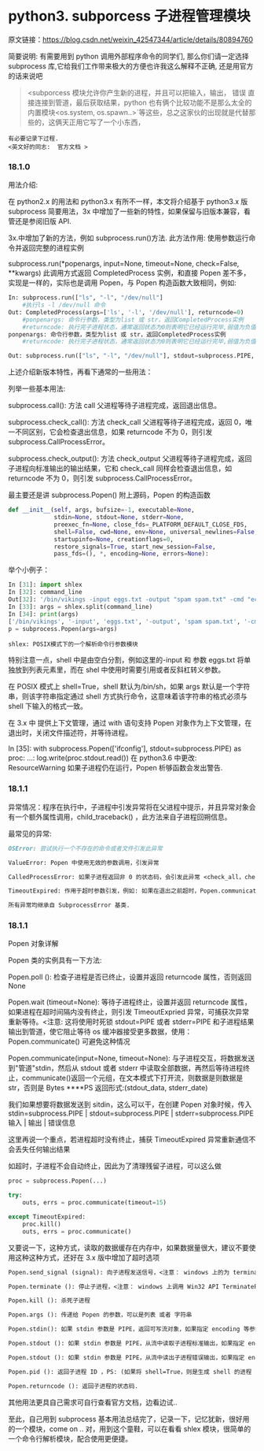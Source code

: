 # python3. subporcess 子进程管理模块

原文链接：https://blog.csdn.net/weixin_42547344/article/details/80894760

简要说明: 有需要用到 python 调用外部程序命令的同学们, 那么你们请一定选择 subprocess 库,它给我们工作带来极大的方便也许我这么解释不正确, 还是用官方的话来说吧

> <subporcess 模块允许你产生新的进程，并且可以把输入，输出， 错误 直接连接到管道，最后获取结果，python 也有俩个比较功能不是那么太全的内置模块<os.system, os.spawn..>`等这些，总之这家伙的出现就是代替那些的，这俩天正用它写了一个小东西，

<!--  -->

    有必要记录下过程.
    <英文好的同志:  官方文档 >

### 18.1.0

用法介绍:

在 python2.x 的用法和 python3.x 有所不一样，本文将介绍基于 python3.x 版 subprocess 简要用法，3x 中增加了一些新的特性，如果保留与旧版本兼容，看管还是参阅旧版 API.

3x.中增加了新的方法，例如 subprocess.run()方法. 此方法作用: 使用参数运行命令并返回完整的进程实例

subprocess.run(\*popenargs, input=None, timeout=None, check=False, \*\*kwargs)
此调用方式返回 CompletedProcess 实例，和直接 Popen 差不多，实现是一样的，实际也是调用 Popen，与 Popen 构造函数大致相同，例如:

```python
In: subprocess.run(["ls", "-l", "/dev/null"]
    #执行ls -l /dev/null 命令
Out: CompletedProcess(args=['ls', '-l', '/dev/null'], returncode=0)
    #ponpenargs: 命令行参数，类型为list 或 str，返回CompletedProcess实例
    #returncode: 执行完子进程状态，通常返回状态为0则表明它已经运行完毕,弱值为负值"-N",表明子进程被终止.
ponpenargs: 命令行参数，类型为list 或 str，返回CompletedProcess实例
    #returncode: 执行完子进程状态，通常返回状态为0则表明它已经运行完毕,弱值为负值"-N",表明子进程被终止.

Out: subprocess.run(["ls", "-l", "/dev/null"], stdout=subprocess.PIPE, stderr=subprocess.PIPE
```

上述介绍新版本特性，再看下通常的一些用法：

列举一些基本用法:

subprocess.call(): 方法 call 父进程等待子进程完成，返回退出信息。

subprocess.check_call(): 方法 check_call 父进程等待子进程完成，返回 0，唯一不同区别，它会检查退出信息，如果 returncode 不为 0，则引发 subprocess.CallProcessError。

subprocess.check_output(): 方法 check_output 父进程等待子进程完成，返回子进程向标准输出的输出结果，它和 check_call 同样会检查退出信息，如 returncode 不为 0，则引发 subprocess.CallProcessError。

最主要还是讲 subprocess.Popen() 附上源码，Popen 的构造函数

```python
def __init__(self, args, bufsize=-1, executable=None,
             stdin=None, stdout=None, stderr=None,
             preexec_fn=None, close_fds=_PLATFORM_DEFAULT_CLOSE_FDS,
             shell=False, cwd=None, env=None, universal_newlines=False,
             startupinfo=None, creationflags=0,
             restore_signals=True, start_new_session=False,
             pass_fds=(), *, encoding=None, errors=None):
```

举个小例子：

```python
In [31]: import shlex
In [32]: command_line
Out[32]: '/bin/vikings -input eggs.txt -output "spam spam.txt" -cmd "echo \'$MONEY\'"'
In [33]: args = shlex.split(command_line)
In [34]: print(args)
['/bin/vikings', '-input', 'eggs.txt', '-output', 'spam spam.txt', '-cmd', "echo '$MONEY'"]
p = subprocess.Popen(args=args)
```

    shlex: POSIX模式下的一个解析命令行参数模块

特别注意一点，shell 中是由空白分割，例如这里的-input 和 参数 eggs.txt 将单独放到列表元素里，而在 shel 中使用时需要引用或者反斜杠转义参数。

在 POSIX 模式上 shell=True，shell 默认为/bin/sh，如果 args 默认是一个字符串，则该字符串指定通过 shell 方式执行命令，这意味着该字符串的格式必须与 shell 下输入的格式一致。

在 3.x 中 提供上下文管理，通过 with 语句支持 Popen 对象作为上下文管理，在退出时，关闭文件描述符，并等待进程。

In [35]: with subprocess.Popen(['ifconfig'], stdout=subprocess.PIPE) as proc:
...: log.write(proc.stdout.read())
在 python3.6 中更改: ResourceWarning 如果子进程仍在运行，Popen 析够函数会发出警告.

### 18.1.1

异常情况：程序在执行中，子进程中引发异常将在父进程中提示，并且异常对象会有一个额外属性调用，child_traceback() ，此方法来自子进程回朔信息。

最常见的异常:

```md
OSError: 尝试执行一个不存在的命令或者文件引发此异常

ValueError: Popen 中使用无效的参数调用，引发异常

CalledProcessError: 如果子进程返回非 0 的状态码，会引发此异常 <check_all，check_output>

TimeoutExpired: 作用于超时参数引发，例如: 如果在退出之前超时，Popen.communicate() 则引发异常

所有异常均继承自 SubprocessError 基类.
```

### 18.1.1

Popen 对象详解

Popen 类的实例具有一下方法:

Popen.poll (): 检查子进程是否已终止，设置并返回 returncode 属性，否则返回 None

Popen.wait (timeout=None): 等待子进程终止，设置并返回 returncode 属性，如果进程在超时间隔内没有终止，则引发 TimeoutExpried 异常，可捕获次异常重新等待。<注意: 这将使用时死锁 stdout=PIPE 或者 stderr=PIPE 和子进程结果输出到管道，使它阻止等待 os 缓冲器接受更多数据，使用：Popen.communicate() 可避免这种情况

Popen.communicate(input=None, timeout=None): 与子进程交互，将数据发送到"管道"stdin，然后从 stdout 或者 stderr 中读取全部数据，再然后等待进程终止，communicate()返回一个元组，在文本模式下打开流，则数据是则数据是 str，否则是 Bytes \*\*\*\*PS 返回形式:(stdout_data, stderr_date)

我们如果想要将数据发送到 sitdin，这么可以干，在创建 Popen 对象时候，传入 stdin=subprocess.PIPE | stdout=subprocess.PIPE | stderr=subprocess.PIPE 输入 | 输出 | 错误信息

这里再说一个重点，若进程超时没有终止，捕获 TimeoutExpired 异常重新通信不会丢失任何输出结果

如超时，子进程不会自动终止，因此为了清理残留子进程，可以这么做

```python
proc = subprocess.Popen(...)

try:
    outs, errs = proc.communicate(timeout=15)

except TimeoutExpired:
    proc.kill()
    outs, errs = proc.communicate()
```

又要说一下，这种方式，读取的数据缓存在内存中，如果数据量很大，建议不要使用这种这种方式，还好在 3.x 版中增加了超时选项

```md
Popen.send_signal (signal): 向子进程发送信号，<注意： windows 上的为 terminate()>

Popen.terminate (): 停止子进程，<注意： windows 上调用 Win32 API TerminateProcess()>

Popen.kill (): 杀死子进程

Popen.args (): 传递给 Popen 的参数，可以是列表 或者 字符串

Popen.stdin(): 如果 stdin 参数是 PIPE，返回可写流对象，如果指定 encoding 等参数为 True，怎是文本流，否则字节流，如果 stdin 的参数不是 PIPE，返回 None

Popen.stdout (): 如果 stdin 参数是 PIPE，从流中读取子进程标准输出，如果指定 encoding 等参数为 True，怎是文本流，否则字节流，如果 stdin 的参数不是 PIPE，返回 None

Popen.stdout (): 如果 stdin 参数是 PIPE，从流中读出子进程错误输出，如果指定 encoding 等参数为 True，怎是文本流，否则字节流，如果 stdin 的参数不是 PIPE，返回 None

Popen.pid (): 返回子进程 ID ，PS: (如果将 shell=True，则是生成 shell 的进程 ID)

Popen.returncode (): 返回子进程的状态码.
```

其他用法更具自己需求可自行查看官方文档，边看边试..

至此，自己用到 subprocess 基本用法总结完了，记录一下，记忆犹新，很好用的一个模块，come on .. 对，用到这个童鞋，可以在看看 shlex 模块，很简单的一个命令行解析模块，配合使用更便捷。
